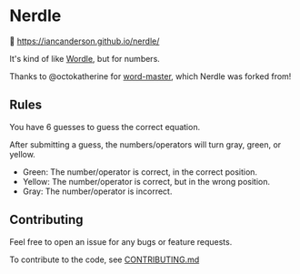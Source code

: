 # Nerdle

🔗 https://iancanderson.github.io/nerdle/

It's kind of like [Wordle](https://www.powerlanguage.co.uk/wordle/), but for numbers.

Thanks to @octokatherine for [word-master](https://github.com/octokatherine/word-master), which Nerdle was forked from!

## Rules

You have 6 guesses to guess the correct equation.

After submitting a guess, the numbers/operators will turn gray, green, or yellow.

- Green: The number/operator is correct, in the correct position.
- Yellow: The number/operator is correct, but in the wrong position.
- Gray: The number/operator is incorrect.

## Contributing

Feel free to open an issue for any bugs or feature requests.

To contribute to the code, see [CONTRIBUTING.md](https://github.com/iancanderson/nerdle/blob/main/CONTRIBUTING.md)

